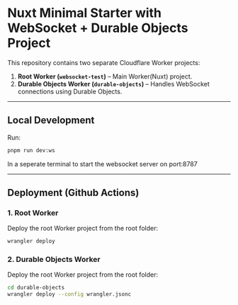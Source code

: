 # Nuxt Minimal Starter with WebSocket + Durable Objects Project

This repository contains two separate Cloudflare Worker projects:

1. **Root Worker (`websocket-test`)** – Main Worker(Nuxt) project.
2. **Durable Objects Worker (`durable-objects`)** – Handles WebSocket connections using Durable Objects.

---

## Local Development

Run:

```bash
pnpm run dev:ws
```
  In a seperate terminal to start the websocket server on port:8787

---

## Deployment (Github Actions)

### 1. Root Worker

Deploy the root Worker project from the root folder:

```bash
wrangler deploy
```

### 2. Durable Objects Worker

Deploy the root Worker project from the root folder:

```bash
cd durable-objects
wrangler deploy --config wrangler.jsonc
```

